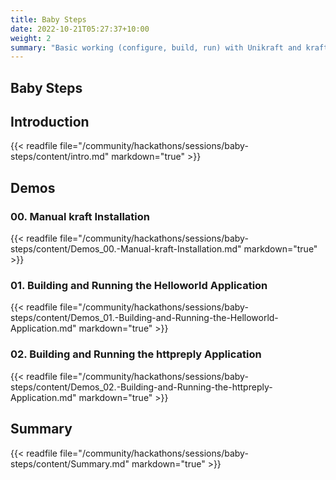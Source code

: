 ```yaml
---
title: Baby Steps
date: 2022-10-21T05:27:37+10:00
weight: 2
summary: "Basic working (configure, build, run) with Unikraft and kraft. Expected time: 60min."
---
```


## Baby Steps

## Introduction

{{< readfile file="/community/hackathons/sessions/baby-steps/content/intro.md" markdown="true" >}}

## Demos

### 00. Manual kraft Installation

{{< readfile file="/community/hackathons/sessions/baby-steps/content/Demos_00.-Manual-kraft-Installation.md" markdown="true" >}}

### 01. Building and Running the Helloworld Application

{{< readfile file="/community/hackathons/sessions/baby-steps/content/Demos_01.-Building-and-Running-the-Helloworld-Application.md" markdown="true" >}}

### 02. Building and Running the httpreply Application

{{< readfile file="/community/hackathons/sessions/baby-steps/content/Demos_02.-Building-and-Running-the-httpreply-Application.md" markdown="true" >}}

## Summary

{{< readfile file="/community/hackathons/sessions/baby-steps/content/Summary.md" markdown="true" >}}